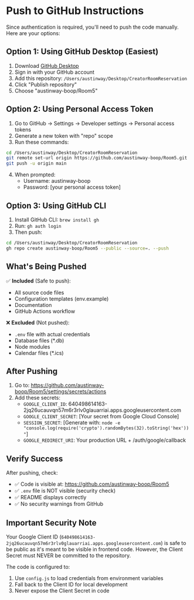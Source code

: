 # Push to GitHub Instructions

Since authentication is required, you'll need to push the code manually. Here are your options:

## Option 1: Using GitHub Desktop (Easiest)
1. Download [GitHub Desktop](https://desktop.github.com/)
2. Sign in with your GitHub account
3. Add this repository: `/Users/austinway/Desktop/CreatorRoomReservation`
4. Click "Publish repository"
5. Choose "austinway-boop/Room5"

## Option 2: Using Personal Access Token
1. Go to GitHub → Settings → Developer settings → Personal access tokens
2. Generate a new token with "repo" scope
3. Run these commands:
```bash
cd /Users/austinway/Desktop/CreatorRoomReservation
git remote set-url origin https://github.com/austinway-boop/Room5.git
git push -u origin main
```
4. When prompted:
   - Username: austinway-boop
   - Password: [your personal access token]

## Option 3: Using GitHub CLI
1. Install GitHub CLI: `brew install gh`
2. Run: `gh auth login`
3. Then push:
```bash
cd /Users/austinway/Desktop/CreatorRoomReservation
gh repo create austinway-boop/Room5 --public --source=. --push
```

## What's Being Pushed

✅ **Included** (Safe to push):
- All source code files
- Configuration templates (env.example)
- Documentation
- GitHub Actions workflow

❌ **Excluded** (Not pushed):
- `.env` file with actual credentials
- Database files (*.db)
- Node modules
- Calendar files (*.ics)

## After Pushing

1. Go to: https://github.com/austinway-boop/Room5/settings/secrets/actions
2. Add these secrets:
   - `GOOGLE_CLIENT_ID`: 640498614163-2jq26ucauvqn57m6r3rlv0glauarriai.apps.googleusercontent.com
   - `GOOGLE_CLIENT_SECRET`: [Your secret from Google Cloud Console]
   - `SESSION_SECRET`: [Generate with: `node -e "console.log(require('crypto').randomBytes(32).toString('hex'))"`]
   - `GOOGLE_REDIRECT_URI`: Your production URL + /auth/google/callback

## Verify Success

After pushing, check:
- ✅ Code is visible at: https://github.com/austinway-boop/Room5
- ✅ `.env` file is NOT visible (security check)
- ✅ README displays correctly
- ✅ No security warnings from GitHub

## Important Security Note

Your Google Client ID (`640498614163-2jq26ucauvqn57m6r3rlv0glauarriai.apps.googleusercontent.com`) is safe to be public as it's meant to be visible in frontend code. However, the Client Secret must NEVER be committed to the repository.

The code is configured to:
1. Use `config.js` to load credentials from environment variables
2. Fall back to the Client ID for local development
3. Never expose the Client Secret in code

